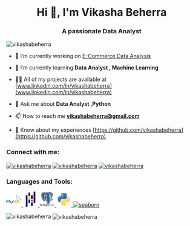 <h1 align="center">Hi 👋, I'm Vikasha Beherra</h1>
<h3 align="center">A passionate Data Analyst</h3>

<p align="left"> <img src="https://komarev.com/ghpvc/?username=vikashabeherra&label=Profile%20views&color=0e75b6&style=flat" alt="vikashabeherra" /> </p>

- 🔭 I’m currently working on [E-Commerce Data Analysis](https://github.com/vikashabeherra)

- 🌱 I’m currently learning **Data Analyst , Machine Learning**

- 👨‍💻 All of my projects are available at [www.linkedin.com/in/vikashabeherra](www.linkedin.com/in/vikashabeherra)

- 💬 Ask me about **Data Analyst ,Python**

- 📫 How to reach me **vikashabeherra@gmail.com**

- 📄 Know about my experiences [https://github.com/vikashabeherra](https://github.com/vikashabeherra)

<h3 align="left">Connect with me:</h3>
<p align="left">
<a href="https://linkedin.com/in/vikashabeherra" target="blank"><img align="center" src="https://raw.githubusercontent.com/rahuldkjain/github-profile-readme-generator/master/src/images/icons/Social/linked-in-alt.svg" alt="vikashabeherra" height="30" width="40" /></a>
<a href="https://fb.com/vikashabeherra" target="blank"><img align="center" src="https://raw.githubusercontent.com/rahuldkjain/github-profile-readme-generator/master/src/images/icons/Social/facebook.svg" alt="vikashabeherra" height="30" width="40" /></a>
<a href="https://instagram.com/vikashabeherra" target="blank"><img align="center" src="https://raw.githubusercontent.com/rahuldkjain/github-profile-readme-generator/master/src/images/icons/Social/instagram.svg" alt="vikashabeherra" height="30" width="40" /></a>
</p>

<h3 align="left">Languages and Tools:</h3>
<p align="left"> <a href="https://www.mysql.com/" target="_blank" rel="noreferrer"> <img src="https://raw.githubusercontent.com/devicons/devicon/master/icons/mysql/mysql-original-wordmark.svg" alt="mysql" width="40" height="40"/> </a> <a href="https://pandas.pydata.org/" target="_blank" rel="noreferrer"> <img src="https://raw.githubusercontent.com/devicons/devicon/2ae2a900d2f041da66e950e4d48052658d850630/icons/pandas/pandas-original.svg" alt="pandas" width="40" height="40"/> </a> <a href="https://www.postgresql.org" target="_blank" rel="noreferrer"> <img src="https://raw.githubusercontent.com/devicons/devicon/master/icons/postgresql/postgresql-original-wordmark.svg" alt="postgresql" width="40" height="40"/> </a> <a href="https://www.python.org" target="_blank" rel="noreferrer"> <img src="https://raw.githubusercontent.com/devicons/devicon/master/icons/python/python-original.svg" alt="python" width="40" height="40"/> </a> <a href="https://seaborn.pydata.org/" target="_blank" rel="noreferrer"> <img src="https://seaborn.pydata.org/_images/logo-mark-lightbg.svg" alt="seaborn" width="40" height="40"/> </a> </p>

<p><img align="left" src="https://github-readme-stats.vercel.app/api/top-langs?username=vikashabeherra&show_icons=true&locale=en&layout=compact" alt="vikashabeherra" /></p>

<p>&nbsp;<img align="center" src="https://github-readme-stats.vercel.app/api?username=vikashabeherra&show_icons=true&locale=en" alt="vikashabeherra" /></p>
